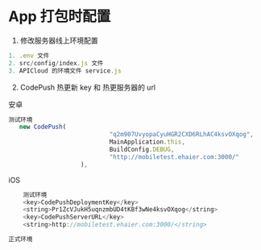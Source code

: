# App 打包时配置

1. 修改服务器线上环境配置

```javascript
1. .env 文件
2. src/config/index.js 文件
3. APICloud 的环境文件 service.js
```



2. CodePush 热更新 key 和 热更服务器的 url

安卓

```javascript
测试环境
   new CodePush(
                            "q2m907UvyopaCyuHGR2CXD6RLhAC4ksvOXqog",
                            MainApplication.this,
                            BuildConfig.DEBUG,
                            "http://mobiletest.ehaier.com:3000/"
                    ),

```

iOS

```javascript
    测试环境
	<key>CodePushDeploymentKey</key>
	<string>Pr1ZcVJukH5uqnzmbUD4tKBf3wNe4ksvOXqog</string>
	<key>CodePushServerURL</key>
	<string>http://mobiletest.ehaier.com:3000/</string>

正式环境


```





